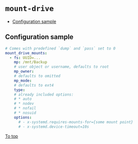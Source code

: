 # <a id="top"></a>`mount-drive`

* [Configuration sample](#configuration-sample)

## Configuration sample

```yaml
# Comes with predefined `dump` and `pass` set to 0
mount_drive_mounts:
  - fs: UUID=...
    mp: /mnt/Backup
    # user object or username, defaults to root
    mp_owner:
    # defaults to omitted
    mp_mode:
    # defaults to ext4
    type:
    # already included options:
    # * auto
    # * nodev
    # * nofail
    # * nosuid
    options:
      # - x-systemd.requires-mounts-for={some mount point}
      # - x-systemd.device-timeout=10s
```

[To top]

[To top]: #top
